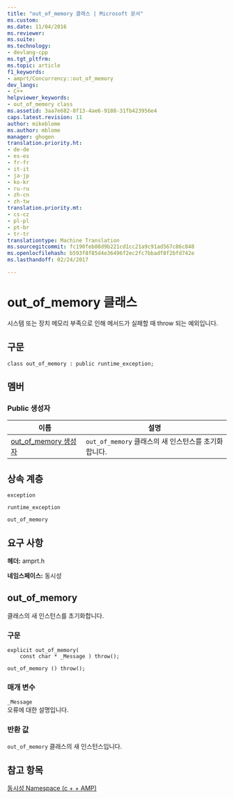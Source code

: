```yaml
---
title: "out_of_memory 클래스 | Microsoft 문서"
ms.custom: 
ms.date: 11/04/2016
ms.reviewer: 
ms.suite: 
ms.technology:
- devlang-cpp
ms.tgt_pltfrm: 
ms.topic: article
f1_keywords:
- amprt/Concurrency::out_of_memory
dev_langs:
- C++
helpviewer_keywords:
- out_of_memory class
ms.assetid: 3aa7e682-8f13-4ae6-9188-31fb423956e4
caps.latest.revision: 11
author: mikeblome
ms.author: mblome
manager: ghogen
translation.priority.ht:
- de-de
- es-es
- fr-fr
- it-it
- ja-jp
- ko-kr
- ru-ru
- zh-cn
- zh-tw
translation.priority.mt:
- cs-cz
- pl-pl
- pt-br
- tr-tr
translationtype: Machine Translation
ms.sourcegitcommit: fc190feb08d9b221cd1cc21a9c91ad567c86c848
ms.openlocfilehash: b593f8f85d4e36496f2ec2fc7bbadf8f2bfd742e
ms.lasthandoff: 02/24/2017

---
```

# <a name="outofmemory-class"></a>out_of_memory 클래스
시스템 또는 장치 메모리 부족으로 인해 메서드가 실패할 때 throw 되는 예외입니다.  
  
## <a name="syntax"></a>구문  
  
```  
class out_of_memory : public runtime_exception;  
```  
  
## <a name="members"></a>멤버  
  
### <a name="public-constructors"></a>Public 생성자  
  
|이름|설명|  
|----------|-----------------|  
|[out_of_memory 생성자](#ctor)|`out_of_memory` 클래스의 새 인스턴스를 초기화합니다.|  
  
## <a name="inheritance-hierarchy"></a>상속 계층  
 `exception`  
  
 `runtime_exception`  
  
 `out_of_memory`  
  
## <a name="requirements"></a>요구 사항  
 **헤더:** amprt.h  
  
 **네임스페이스:** 동시성  
## <a name="a-namectora-outofmemory"></a><a name="ctor"></a>out_of_memory 

 클래스의 새 인스턴스를 초기화합니다.  
  
### <a name="syntax"></a>구문  
  
```  
explicit out_of_memory(  
    const char * _Message ) throw();  
  
out_of_memory () throw();  
```  
  
### <a name="parameters"></a>매개 변수  
 `_Message`  
 오류에 대한 설명입니다.  
  
### <a name="return-value"></a>반환 값  
 `out_of_memory` 클래스의 새 인스턴스입니다.  
  
  
## <a name="see-also"></a>참고 항목  
 [동시성 Namespace (c + + AMP)](concurrency-namespace-cpp-amp.md)

